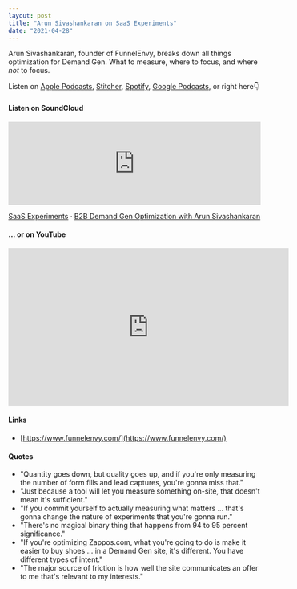 ```yaml
---
layout: post
title: "Arun Sivashankaran on SaaS Experiments"
date: "2021-04-28"
---
```


Arun Sivashankaran, founder of FunnelEnvy, breaks down all things optimization for Demand Gen. What to measure, where to focus, and where _not_ to focus.

Listen on [Apple Podcasts](https://podcasts.apple.com/us/podcast/saas-experiments-podcast/id1530437913), [Stitcher](https://www.stitcher.com/podcast/saas-experiments-podcast), [Spotify](https://open.spotify.com/show/2FTeXCOPs4ZN2wQlDMDa3a), [Google Podcasts](https://podcasts.google.com/feed/aHR0cHM6Ly9mZWVkcy5zb3VuZGNsb3VkLmNvbS91c2Vycy9zb3VuZGNsb3VkOnVzZXJzOjc4ODgzNzQxMy9zb3VuZHMucnNz), or right here👇

#### Listen on SoundCloud

<iframe width="100%" height="166" scrolling="no" frameborder="no" allow="autoplay" src="https://w.soundcloud.com/player/?url=https%3A//api.soundcloud.com/tracks/1038506062&amp;color=%23000cff&amp;auto_play=false&amp;hide_related=true&amp;show_comments=false&amp;show_user=true&amp;show_reposts=false&amp;show_teaser=false"></iframe>

[SaaS Experiments](https://soundcloud.com/user-186989740-488853061 "SaaS Experiments") · [B2B Demand Gen Optimization with Arun Sivashankaran](https://soundcloud.com/user-186989740-488853061/b2b-demand-gen-optimization-with-arun-sivashankaran "B2B Demand Gen Optimization with Arun Sivashankaran")

#### ... or on YouTube

<iframe width="560" height="315" src="https://www.youtube.com/embed/sCgx_Z2nYWE" title="YouTube video player" frameborder="0" allow="accelerometer; autoplay; clipboard-write; encrypted-media; gyroscope; picture-in-picture" allowfullscreen></iframe>

#### Links

- [https://www.funnelenvy.com/](https://www.funnelenvy.com/)

#### Quotes

- "Quantity goes down, but quality goes up, and if you're only measuring the number of form fills and lead captures, you're gonna miss that."
- "Just because a tool will let you measure something on-site, that doesn't mean it's sufficient."
- "If you commit yourself to actually measuring what matters ... that's gonna change the nature of experiments that you're gonna run."
- "There's no magical binary thing that happens from 94 to 95 percent significance."
- "If you're optimizing Zappos.com, what you're going to do is make it easier to buy shoes ... in a Demand Gen site, it's different. You have different types of intent."
- "The major source of friction is how well the site communicates an offer to me that's relevant to my interests."
